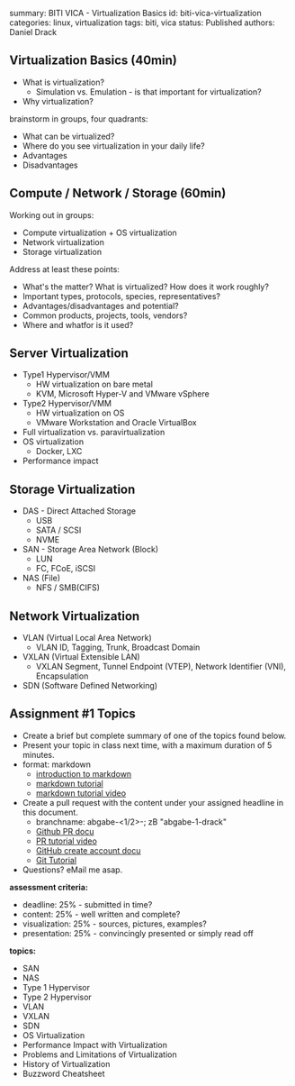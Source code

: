 summary: BITI VICA - Virtualization Basics
id: biti-vica-virtualization
categories: linux, virtualization
tags: biti, vica
status: Published
authors: Daniel Drack


## Virtualization Basics (40min)

- What is virtualization?
  - Simulation vs. Emulation - is that important for virtualization?
- Why virtualization?

brainstorm in groups, four quadrants:

- What can be virtualized?
- Where do you see virtualization in your daily life?
- Advantages
- Disadvantages

## Compute / Network / Storage (60min)

Working out in groups:

- Compute virtualization + OS virtualization
- Network virtualization
- Storage virtualization

Address at least these points:

- What's the matter? What is virtualized? How does it work roughly?
- Important types, protocols, species, representatives?
- Advantages/disadvantages and potential?
- Common products, projects, tools, vendors?
- Where and whatfor is it used?

## Server Virtualization

- Type1 Hypervisor/VMM
  - HW virtualization on bare metal
  - KVM, Microsoft Hyper-V and VMware vSphere
- Type2 Hypervisor/VMM
  - HW virtualization on OS
  - VMware Workstation and Oracle VirtualBox
- Full virtualization vs. paravirtualization
- OS virtualization
  - Docker, LXC
- Performance impact

## Storage Virtualization

- DAS - Direct Attached Storage
  - USB
  - SATA / SCSI
  - NVME
- SAN - Storage Area Network (Block)
  - LUN
  - FC, FCoE, iSCSI
- NAS (File)
  - NFS / SMB(CIFS)

## Network Virtualization

- VLAN (Virtual Local Area Network)
  - VLAN ID, Tagging, Trunk, Broadcast Domain
- VXLAN (Virtual Extensible LAN)
  - VXLAN Segment, Tunnel Endpoint (VTEP), Network Identifier (VNI), Encapsulation
- SDN (Software Defined Networking)

## Assignment #1 Topics

- Create a brief but complete summary of one of the topics found below.
- Present your topic in class next time, with a maximum duration of 5 minutes.
- format: markdown
  - [introduction to markdown](https://www.markdownguide.org/getting-started/#:~:text=Markdown%20is%20a%20lightweight%20markup,than%20using%20a%20WYSIWYG%20editor)
  - [markdown tutorial](https://daringfireball.net/projects/markdown/basics)
  - [markdown tutorial video](https://youtu.be/bTVIMt3XllM?si=d4Vn_alZqPAYzzGY)
- Create a pull request with the content under your assigned headline in this document.
  - branchname: abgabe-<1/2>-<Nachname>; zB "abgabe-1-drack"
  - [Github PR docu](https://docs.github.com/en/pull-requests/collaborating-with-pull-requests/proposing-changes-to-your-work-with-pull-requests/creating-a-pull-request)
  - [PR tutorial video](https://youtu.be/jRLGobWwA3Y?si=_lUhrRWYh8sLjZbO)
  - [GitHub create account docu](https://docs.github.com/en/get-started/start-your-journey/creating-an-account-on-github)
  - [Git Tutorial](https://www.w3schools.com/git/)
- Questions? eMail me asap.

**assessment criteria:**

- deadline: 25% - submitted in time?
- content: 25% - well written and complete?
- visualization: 25% - sources, pictures, examples?
- presentation: 25% - convincingly presented or simply read off 

**topics:**

- SAN
- NAS
- Type 1 Hypervisor
- Type 2 Hypervisor
- VLAN
- VXLAN
- SDN
- OS Virtualization
- Performance Impact with Virtualization
- Problems and Limitations of Virtualization
- History of Virtualization
- Buzzword Cheatsheet

